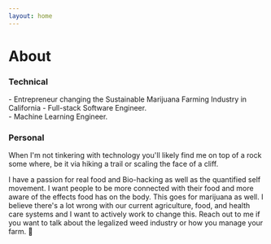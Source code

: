 ```yaml
---
layout: home
---
```


# About

### Technical

\- Entrepreneur changing the Sustainable Marijuana Farming Industry in California
\- Full-stack Software Engineer.  
\- Machine Learning Engineer.

### Personal

When I'm not tinkering with technology you'll likely find me on top of a rock some where, be it via hiking a trail or scaling the face of a cliff.

I have a passion for real food and Bio-hacking as well as the quantified self movement. I want people to be more connected with their food and more aware of the effects food has on the body. This goes for marijuana as well. I believe there's a lot wrong with our current agriculture, food, and health care systems and I want to actively work to change this. Reach out to me if you want to talk about the legalized weed industry or how you manage your farm. 🙏
